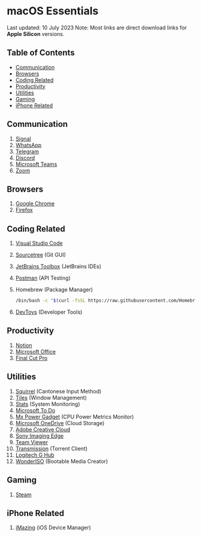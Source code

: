 # macOS Essentials <!-- omit from toc -->

Last updated: 10 July 2023
Note: Most links are direct download links for **Apple Silicon** versions.

## Table of Contents <!-- omit from toc -->

- [Communication](#communication)
- [Browsers](#browsers)
- [Coding Related](#coding-related)
- [Productivity](#productivity)
- [Utilities](#utilities)
- [Gaming](#gaming)
- [iPhone Related](#iphone-related)

## Communication

1. [Signal](https://signal.org/download/)
2. [WhatsApp](https://web.whatsapp.com/desktop/mac/files/WhatsApp.dmg)
3. [Telegram](https://macos.telegram.org/)
4. [Discord](https://discord.com/api/download?platform=osx)
5. [Microsoft Teams](https://teams.microsoft.com/downloads)
6. [Zoom](https://zoom.us/support/download)

## Browsers

1. [Google Chrome](https://www.google.com/chrome/)
2. [Firefox](https://download.mozilla.org/?product=firefox-latest-ssl)

## Coding Related

1. [Visual Studio Code](https://code.visualstudio.com/)
2. [Sourcetree](https://www.sourcetreeapp.com/) (Git GUI)
3. [JetBrains Toolbox](https://www.jetbrains.com/toolbox-app/) (JetBrains IDEs)
4. [Postman](https://dl.pstmn.io/download/latest/osx_arm64) (API Testing)
5. Homebrew (Package Manager)

    ```bash
    /bin/bash -c "$(curl -fsSL https://raw.githubusercontent.com/Homebrew/install/HEAD/install.sh)"
    ```

6. [DevToys](https://github.com/ObuchiYuki/DevToysMac/releases/latest) (Developer Tools)

## Productivity

1. [Notion](https://www.notion.so/desktop)
2. [Microsoft Office](https://www.microsoft.com/en-in/microsoft-365/microsoft-office)
3. [Final Cut Pro](https://apps.apple.com/us/app/final-cut-pro/id424389933?mt=12)

## Utilities

1. [Squirrel](https://github.com/rime/squirrel) (Cantonese Input Method)
2. [Tiles](https://updates.sempliva.com/tiles/Tiles-latest.dmg) (Window Management)
3. [Stats](https://github.com/exelban/stats) (System Monitoring)
4. [Microsoft To Do](https://apps.apple.com/us/app/microsoft-to-do/id1274495053?mt=12)
5. [Mx Power Gadget](https://www.seense.com/menubarstats/mxpg/updateapp/mxpg.zip) (CPU Power Metrics Monitor)
6. [Microsoft OneDrive](https://go.microsoft.com/fwlink/?linkid=823060) (Cloud Storage)
7. [Adobe Creative Cloud](https://www.adobe.com/creativecloud/desktop-app.html)
8. [Sony Imaging Edge](https://support.d-imaging.sony.co.jp/disoft_DL/desktop_DL/mac)
9. [Team Viewer](https://download.teamviewer.com/download/TeamViewer.dmg)
10. [Transmission](https://transmissionbt.com/download) (Torrent Client)
11. [Logitech G Hub](https://download01.logi.com/web/ftp/pub/techsupport/gaming/lghub_installer.zip)
12. [WonderISO](https://www.sysgeeker.com/download/wonderiso-for-mac.dmg) (Bootable Media Creator)

## Gaming

1. [Steam](https://cdn.akamai.steamstatic.com/client/installer/steam.dmg)

## iPhone Related

1. [iMazing](https://downloads.imazing.com/mac/iMazing/iMazing2forMac.dmg) (iOS Device Manager)